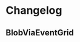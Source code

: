 # Changelog

## BlobViaEventGrid
<!-- To add a new entry write: -->
<!-- ### version / full date -->
<!-- * [Update/Bug fix] message that describes the changes that you apply -->